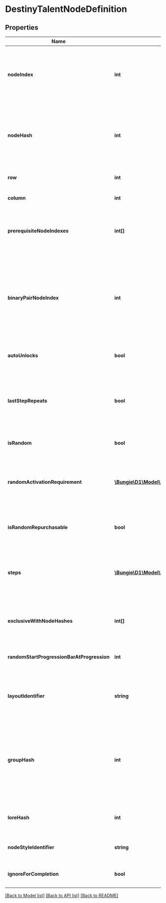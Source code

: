 # DestinyTalentNodeDefinition

## Properties
Name | Type | Description | Notes
------------ | ------------- | ------------- | -------------
**nodeIndex** | **int** | The index into the DestinyTalentGridDefinition&#39;s \&quot;nodes\&quot; property where this node is located. Used to uniquely identify the node within the Talent Grid. Note that this is content version dependent: make sure you have the latest version of content before trying to use these properties. | [optional] 
**nodeHash** | **int** | The hash identifier for the node, which unfortunately is also content version dependent but can be (and ideally, should be) used instead of the nodeIndex to uniquely identify the node.  The two exist side-by-side for backcompat reasons due to the Great Talent Node Restructuring of Destiny 1, and I ran out of time to remove one of them and standardize on the other. Sorry! | [optional] 
**row** | **int** | The visual \&quot;row\&quot; where the node should be shown in the UI. If negative, then the node is hidden. | [optional] 
**column** | **int** | The visual \&quot;column\&quot; where the node should be shown in the UI. If negative, the node is hidden. | [optional] 
**prerequisiteNodeIndexes** | **int[]** | Indexes into the DestinyTalentGridDefinition.nodes property for any nodes that must be activated before this one is allowed to be activated.  I would have liked to change this to hashes for Destiny 2, but we have run out of time. | [optional] 
**binaryPairNodeIndex** | **int** | At one point, Talent Nodes supported the idea of \&quot;Binary Pairs\&quot;: nodes that overlapped each other visually, and where activating one deactivated the other. They ended up not being used, mostly because Exclusive Sets are *almost* a superset of this concept, but the potential for it to be used still exists in theory.  If this is ever used, this will be the index into the DestinyTalentGridDefinition.nodes property for the node that is the binary pair match to this node. Activating one deactivates the other. | [optional] 
**autoUnlocks** | **bool** | If true, this node will automatically unlock when the Talent Grid&#39;s level reaches the required level of the current step of this node. | [optional] 
**lastStepRepeats** | **bool** | At one point, Nodes were going to be able to be activated multiple times, changing the current step and potentially piling on multiple effects from the previously activated steps. This property would indicate if the last step could be activated multiple times.   This is not currently used, but it isn&#39;t out of the question that this could end up being used again in a theoretical future. | [optional] 
**isRandom** | **bool** | If this is true, the node&#39;s step is determined randomly rather than the first step being chosen. | [optional] 
**randomActivationRequirement** | [**\Bungie\D1\Model\Destiny\Definitions\DestinyNodeActivationRequirement**](DestinyNodeActivationRequirement.md) | At one point, you were going to be able to repurchase talent nodes that had random steps, to \&quot;re-roll\&quot; the current step of the node (and thus change the properties of your item). This was to be the activation requirement for performing that re-roll.  The system still exists to do this, as far as I know, so it may yet come back around! | [optional] 
**isRandomRepurchasable** | **bool** | If this is true, the node can be \&quot;re-rolled\&quot; to acquire a different random current step. This is not used, but still exists for a theoretical future of talent grids. | [optional] 
**steps** | [**\Bungie\D1\Model\Destiny\Definitions\DestinyNodeStepDefinition[]**](DestinyNodeStepDefinition.md) | At this point, \&quot;steps\&quot; have been obfuscated into conceptual entities, aggregating the underlying notions of \&quot;properties\&quot; and \&quot;true steps\&quot;.  If you need to know a step as it truly exists - such as when recreating Node logic when processing Vendor data - you&#39;ll have to use the \&quot;realSteps\&quot; property below. | [optional] 
**exclusiveWithNodeHashes** | **int[]** | The nodeHash values for nodes that are in an Exclusive Set with this node.  See DestinyTalentGridDefinition.exclusiveSets for more info about exclusive sets.  Again, note that these are nodeHashes and *not* nodeIndexes. | [optional] 
**randomStartProgressionBarAtProgression** | **int** | If the node&#39;s step is randomly selected, this is the amount of the Talent Grid&#39;s progression experience at which the progression bar for the node should be shown. | [optional] 
**layoutIdentifier** | **string** | A string identifier for a custom visual layout to apply to this talent node. Unfortunately, we do not have any data for rendering these custom layouts. It will be up to you to interpret these strings and change your UI if you want to have custom UI matching these layouts. | [optional] 
**groupHash** | **int** | As of Destiny 2, nodes can exist as part of \&quot;Exclusive Groups\&quot;. These differ from exclusive sets in that, within the group, many nodes can be activated. But the act of activating any node in the group will cause \&quot;opposing\&quot; nodes (nodes in groups that are not allowed to be activated at the same time as this group) to deactivate.  See DestinyTalentExclusiveGroup for more information on the details. This is an identifier for this node&#39;s group, if it is part of one. | [optional] 
**loreHash** | **int** | Talent nodes can be associated with a piece of Lore, generally rendered in a tooltip. This is the hash identifier of the lore element to show, if there is one to be show. | [optional] 
**nodeStyleIdentifier** | **string** | Comes from the talent grid node style: this identifier should be used to determine how to render the node in the UI. | [optional] 
**ignoreForCompletion** | **bool** | Comes from the talent grid node style: if true, then this node should be ignored for determining whether the grid is complete. | [optional] 

[[Back to Model list]](../README.md#documentation-for-models) [[Back to API list]](../README.md#documentation-for-api-endpoints) [[Back to README]](../README.md)


